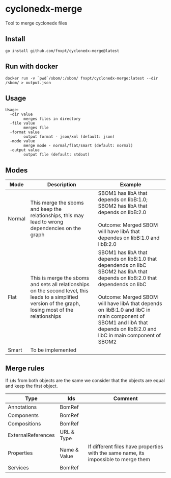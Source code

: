 # cyclonedx-merge
Tool to merge cyclonedx files

## Install

```
go install github.com/fnxpt/cyclonedx-merge@latest
```

## Run with docker

```
docker run -v `pwd`/sbom/:/sbom/ fnxpt/cyclonedx-merge:latest --dir /sbom/ > output.json
```

## Usage
```
Usage:
  -dir value
    	merges files in directory
  -file value
    	merges file
  -format value
    	output format - json/xml (default: json)
  -mode value
    	merge mode - normal/flat/smart (default: normal)
  -output value
    	output file (default: stdout)
```

## Modes

|Mode|Description|Example|
|---|---|---|
|Normal|This merge the sboms and keep the relationships, this may lead to wrong dependencies on the graph|SBOM1 has libA that depends on libB:1.0;<br />SBOM2 has libA that depends on libB:2.0<br /><br />Outcome: Merged SBOM will have libA that dependes on libB:1.0 and libB:2.0|
|Flat|This is merge the sboms and sets all relationships on the second level, this leads to a simplified version of the graph, losing most of the relationships|SBOM1 has libA that depends on libB:1.0 that dependends on libC<br />SBOM2 has libA that depends on libB:2.0 that dependends on libC<br /><br />Outcome: Merged SBOM will have libA that depends on libB:1.0 and libC in main component of SBOM1 and libA that depends on libB:2.0 and libC in main component of SBOM2|
|Smart|To be implemented||

## Merge rules

If `ids` from both objects are the same we consider that the objects are equal and keep the first object.

|Type|Ids|Comment|
|---|---|---|
|Annotations|BomRef|   |
|Components|BomRef|   |
|Compositions|BomRef|   |
|ExternalReferences|URL & Type|   |
|Properties|Name & Value|If different files have properties with the same name, its impossible to merge them|
|Services|BomRef|   |
